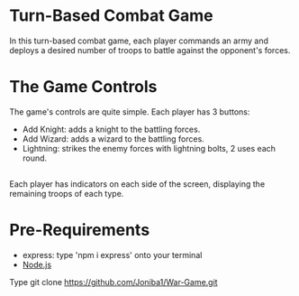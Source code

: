 # Turn-Based Combat Game

In this turn-based combat game, each player commands an army and deploys a desired number of troops to battle against the opponent's forces.

# The Game Controls

The game's controls are quite simple. Each player has 3 buttons:

- Add Knight: adds a knight to the battling forces.
- Add Wizard: adds a wizard to the battling forces.
- Lightning: strikes the enemy forces with lightning bolts, 2 uses each round. 

##

Each player has indicators on each side of the screen, displaying the remaining troops of each type.

# Pre-Requirements

- express: type 'npm i express' onto your terminal
- [Node.js](https://nodejs.org/en)

Type git clone <https://github.com/Joniba1/War-Game.git>
 
